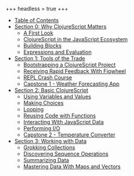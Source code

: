 +++
headless = true
+++

- [Table of Contents](/table-of-contents/)
- [Section 0: Why ClojureScript Matters](/section-0/)
  - [A First Look](/section-0/lesson-1-a-first-look/)
  - [ClojureScript in the JavaScript Ecosystem](/section-0/lesson-2-clojurescript-in-the-javascript-ecosystem/)
  - [Building Blocks](/section-0/lesson-3-building-blocks/)
  - [Expressions and Evaluation](/section-0/lesson-4-expressions-and-evaluation/)
- [Section 1: Tools of the Trade](/section-1/)
  - [Bootstrapping a ClojureScript Project](/section-1/lesson-5-bootstrapping-a-clojurescript-project/)
  - [Receiving Rapid Feedback With Figwheel](/section-1/lesson-6-receiving-rapid-feedback-with-figwheel/)
  - [REPL Crash Course](/section-1/lesson-7-repl-crash-course/)
  - [Capstone 1 - Weather Forecasting App](/section-1/lesson-8-capstone-weather-forecasting-app/)
- [Section 2: Basic ClojureScript](/section-2/)
  - [Using Variables and Values](/section-2/lesson-9-variables-and-values/)
  - [Making Choices](/section-2/lesson-10-making-choices/)
  - [Looping](/section-2/lesson-11-looping/)
  - [Reusing Code with Functions](/section-2/lesson-12-reusing-code-with-functions/)
  - [Interacting With JavaScript Data](/section-2/lesson-13-interacting-with-javascript-data/)
  - [Performing I/O](/section-2/lesson-14-performing-io/)
  - [Capstone 2 - Temperature Converter](/section-2/lesson-15-capstone-temperature-converter/)
- [Section 3: Working with Data](/section-3/)
  - [Grokking Collections](/section-3/lesson-16-grokking-collections/)
  - [Discovering Sequence Operations](/section-3/lesson-17-discovering-sequence-operations/)
  - [Summarizing Data](/section-3/lesson-18-summarizing-data/)
  - [Mastering Data With Maps and Vectors](/section-3/lesson-19-mastering-data-with-maps-and-vectors/)

<!-- - [Capstone 3 - Contact Book](/section-3/lesson-20-capstone-3-contact-book/) -->